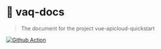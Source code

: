 # 📖 vaq-docs
> The document for the project vue-apicloud-quickstart

[![Github Action](https://github.com/w-xuefeng/vaq-docs/workflows/Docs%20Deploy/badge.svg?branch=master)](https://vaq.wangxuefeng.com.cn)